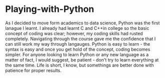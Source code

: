 # Playing-with-Python
As I decided to move form academics to data science, Python was the first lanague I learnt.
I already had learnt C and C++in college so the basic concept of coding was clear; however, my coding skills had rusted completely. Navigating through the course gave me the confidence that I can still work my way through langauges.
Python is easy to learn - the syntax is easy and once you get hold of the concept, coding becomes simpler.
For anyone looking to learn Python or any new language as a matter of fact, I would suggest, be patient - don't try to learn everything at the same time. 
Life is short, I know, but somethings are better done with patience for proper results.

